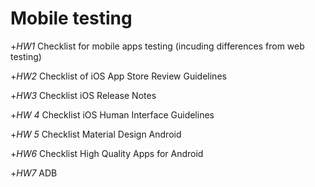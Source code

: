 # Mobile testing

+*HW1* Checklist for mobile apps testing (incuding differences from web testing)

+*HW2* Checklist of iOS App Store Review Guidelines

+*HW3* Checklist iOS Release Notes

+*HW 4* Checklist iOS Human Interface Guidelines

+*HW 5* Checklist Material Design Android

+*HW6* Checklist High Quality Apps for Android

+*HW7* ADB
